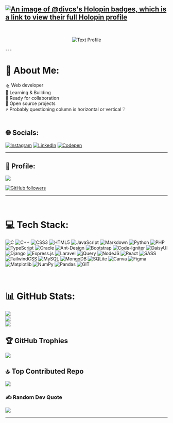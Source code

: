 <br>

## [![An image of @divcs's Holopin badges, which is a link to view their full Holopin profile](https://holopin.me/divcs)](https://holopin.io/@divcs)

<br>
<p align="center">
  <img src="https://readme-typing-svg.demolab.com?font=Poppins&weight=700&size=40&pause=1000&color=FFFFFFDF&center=true&vCenter=true&random=false&width=900&lines=%F0%9F%92%BC+Forwarding+steps;%F0%9F%A4%9D+Collaborator+%26+Coordinator;%F0%9F%8F%97%EF%B8%8F+Focused+Learner;%F0%9F%A7%A9+Problem+Solving+approach;%F0%9F%A4%9D+Technology+driven;%F0%9F%92%A1+Let's connect" alt="Text Profile"/>
</p>
---

# 💫 About Me:

🛸 Web developer<br>💬 Learning & Building<br>🤝 Ready for collaboration<br>📂 Open source projects<br>⚡ Probably questioning column is horizontal or vertical ❔<br><br>

## 🌐 Socials:

[![Instagram](https://img.shields.io/badge/Instagram-%23E4405F.svg?logo=Instagram&logoColor=white)](https://instagram.com/@divcs_) [![LinkedIn](https://img.shields.io/badge/LinkedIn-%230077B5.svg?logo=linkedin&logoColor=white)](https://linkedin.com/in/in/divya-n-8a8196208) [![Codepen](https://img.shields.io/badge/Codepen-000000?style=for-the-badge&logo=codepen&logoColor=white)](https://codepen.io/@divcs)

---

## 🙋 Profile:

<p align="left">
  
[![](https://visitcount.itsvg.in/api?id=divcs&icon=0&color=11)](https://visitcount.itsvg.in)


  <a href="https://github.com/divcs?tab=followers">
    <img alt="GitHub followers" src="https://img.shields.io/github/followers/divcs?color=yellow&logo=github">
  </a>
</p>

---

<br>

# 💻 Tech Stack:

![C](https://img.shields.io/badge/c-%2300599C.svg?style=for-the-badge&logo=c&logoColor=white) ![C++](https://img.shields.io/badge/c++-%2300599C.svg?style=for-the-badge&logo=c%2B%2B&logoColor=white) ![CSS3](https://img.shields.io/badge/css3-%231572B6.svg?style=for-the-badge&logo=css3&logoColor=white) ![HTML5](https://img.shields.io/badge/html5-%23E34F26.svg?style=for-the-badge&logo=html5&logoColor=white) ![JavaScript](https://img.shields.io/badge/javascript-%23323330.svg?style=for-the-badge&logo=javascript&logoColor=%23F7DF1E) ![Markdown](https://img.shields.io/badge/markdown-%23000000.svg?style=for-the-badge&logo=markdown&logoColor=white) ![Python](https://img.shields.io/badge/python-3670A0?style=for-the-badge&logo=python&logoColor=ffdd54) ![PHP](https://img.shields.io/badge/php-%23777BB4.svg?style=for-the-badge&logo=php&logoColor=white) ![TypeScript](https://img.shields.io/badge/typescript-%23007ACC.svg?style=for-the-badge&logo=typescript&logoColor=white) ![Oracle](https://img.shields.io/badge/Oracle-F80000?style=for-the-badge&logo=oracle&logoColor=white) ![Ant-Design](https://img.shields.io/badge/-AntDesign-%230170FE?style=for-the-badge&logo=ant-design&logoColor=white) ![Bootstrap](https://img.shields.io/badge/bootstrap-%238511FA.svg?style=for-the-badge&logo=bootstrap&logoColor=white) ![Code-Igniter](https://img.shields.io/badge/CodeIgniter-%23EF4223.svg?style=for-the-badge&logo=codeIgniter&logoColor=white) ![DaisyUI](https://img.shields.io/badge/daisyui-5A0EF8?style=for-the-badge&logo=daisyui&logoColor=white) ![Django](https://img.shields.io/badge/django-%23092E20.svg?style=for-the-badge&logo=django&logoColor=white) ![Express.js](https://img.shields.io/badge/express.js-%23404d59.svg?style=for-the-badge&logo=express&logoColor=%2361DAFB) ![Laravel](https://img.shields.io/badge/laravel-%23FF2D20.svg?style=for-the-badge&logo=laravel&logoColor=white) ![jQuery](https://img.shields.io/badge/jquery-%230769AD.svg?style=for-the-badge&logo=jquery&logoColor=white) ![NodeJS](https://img.shields.io/badge/node.js-6DA55F?style=for-the-badge&logo=node.js&logoColor=white) ![React](https://img.shields.io/badge/react-%2320232a.svg?style=for-the-badge&logo=react&logoColor=%2361DAFB) ![SASS](https://img.shields.io/badge/SASS-hotpink.svg?style=for-the-badge&logo=SASS&logoColor=white) ![TailwindCSS](https://img.shields.io/badge/tailwindcss-%2338B2AC.svg?style=for-the-badge&logo=tailwind-css&logoColor=white) ![MySQL](https://img.shields.io/badge/mysql-%2300000f.svg?style=for-the-badge&logo=mysql&logoColor=white) ![MongoDB](https://img.shields.io/badge/MongoDB-%234ea94b.svg?style=for-the-badge&logo=mongodb&logoColor=white) ![SQLite](https://img.shields.io/badge/sqlite-%2307405e.svg?style=for-the-badge&logo=sqlite&logoColor=white) ![Canva](https://img.shields.io/badge/Canva-%2300C4CC.svg?style=for-the-badge&logo=Canva&logoColor=white) ![Figma](https://img.shields.io/badge/figma-%23F24E1E.svg?style=for-the-badge&logo=figma&logoColor=white) ![Matplotlib](https://img.shields.io/badge/Matplotlib-%23ffffff.svg?style=for-the-badge&logo=Matplotlib&logoColor=black) ![NumPy](https://img.shields.io/badge/numpy-%23013243.svg?style=for-the-badge&logo=numpy&logoColor=white) ![Pandas](https://img.shields.io/badge/pandas-%23150458.svg?style=for-the-badge&logo=pandas&logoColor=white) ![GIT](https://img.shields.io/badge/Git-fc6d26?style=for-the-badge&logo=git&logoColor=white)

<br>

# 📊 GitHub Stats:

![](https://github-readme-stats.vercel.app/api?username=divcs&theme=nightowl&hide_border=false&include_all_commits=true&count_private=true)<br/>
![](https://github-readme-streak-stats.herokuapp.com/?user=divcs&theme=nightowl&hide_border=false)<br/>
![](https://github-readme-stats.vercel.app/api/top-langs/?username=divcs&theme=nightowl&hide_border=false&include_all_commits=true&count_private=true&layout=compact)

## 🏆 GitHub Trophies

![](https://github-profile-trophy.vercel.app/?username=divcs&theme=darkhub&no-frame=false&no-bg=false&margin-w=4)

## 🔝 Top Contributed Repo

![](https://github-contributor-stats.vercel.app/api?username=divcs&limit=5&theme=radical&combine_all_yearly_contributions=true)

### ✍️ Random Dev Quote

![](https://quotes-github-readme.vercel.app/api?type=vetical&theme=radical)

---
